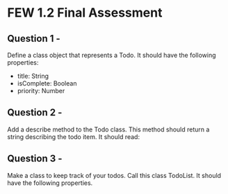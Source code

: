 # FEW 1.2 Final Assessment 

## Question 1 - 

Define a class object that represents a Todo. It should have the following properties: 

- title: String
- isComplete: Boolean
- priority: Number

## Question 2 - 

Add a describe method to the Todo class. This method should return a string describing the todo item. It should read: 



## Question 3 - 

Make a class to keep track of your todos. Call this class TodoList. It should have the following properties. 

